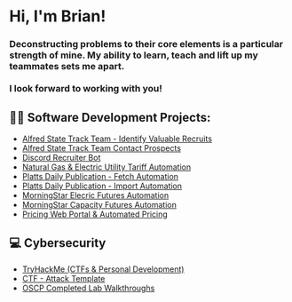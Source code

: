 <h1>Hi, I'm Brian!</h1>

<h3>Deconstructing problems to their core elements is a particular strength of mine. My ability to learn, teach and lift up my teammates sets me apart.
<br>
<br>
I look forward to working with you!</h3>

<h2>👨‍💻 Software Development Projects:</h2>

  - [Alfred State Track Team - Identify Valuable Recruits](https://github.com/bziolo/Track_Valuable_Transfer_Prospect)
  - [Alfred State Track Team Contact Prospects](https://github.com/bziolo/AlfredState_ContactTrackProspects)
  - [Discord Recruiter Bot](https://github.com/bziolo/Discord_Recruitment_Bot)
  - [Natural Gas & Electric Utility Tariff Automation](https://github.com/bziolo/GetData_UtilitySupplyCharges)
  - [Platts Daily Publication - Fetch Automation](https://github.com/bziolo/GetData_PlattsDaily)
  - [Platts Daily Publication - Import Automation](https://github.com/bziolo/importdata_plattsgasdaily)
  - [MorningStar Elecric Futures Automation](https://github.com/bziolo/Import_MorningStar_ELE_PowerFutures)
  - [MorningStar Capacity Futures Automation](https://github.com/bziolo/Import_MorningStar_Capacity)
  - [Pricing Web Portal & Automated Pricing](https://github.com/bziolo/NGE_WebPortal)

<h2>💻 Cybersecurity </h2>
  
  - [TryHackMe (CTFs & Personal Development)](https://tryhackme.com/p/bziolo)
  - [CTF - Attack Template](https://github.com/bziolo/Cyber-Security-Templates-and-Resources)
  - [OSCP Completed Lab Walkthroughs](https://github.com/bziolo/OSCP_Labs)
  
<!--
<h2>💻 Cybersecurity </h2>

  - [TryHackMe (CTFs & Personal Development) Top 1% of users](https://tryhackme.com/p/bziolo)
  - [Threat Analysis Template](https://github.com/joshmadakor1/Sentinel-Lab)
  - [JWipe (Disk Wiping Utility)](https://github.com/joshmadakor1/Jwipe.PowerShell)
  - [Active Directory Bulk User Creation](https://github.com/joshmadakor1/AD_PS)
  - [FIM (File Integrity Monitor)](https://github.com/joshmadakor1/PowerShell-Integrity-FIM)  

<h2>📝 Write Ups & Reports</h2>

- [How to get into Cybersecurity Starting From Zero](https://www.youtube.com/watch?v=a83ASGn_V_s)
- [A Day in the Life of a Cybersecurity Anayst](https://www.youtube.com/watch?v=uHy3oM7NnoU)
- [How to Create a KeyLogger (C#)](https://www.youtube.com/watch?v=N-L9hklSlNk)

<h2> 🤳 Connect with me:</h2>

[<img align="left" alt="JoshMadakor | YouTube" width="22px" src="https://cdn.jsdelivr.net/npm/simple-icons@v3/icons/youtube.svg" />][youtube]
[<img align="left" alt="JoshMadakor | Twitter" width="22px" src="https://cdn.jsdelivr.net/npm/simple-icons@v3/icons/twitter.svg" />][twitter]
[<img align="left" alt="JoshMadakor | LinkedIn" width="22px" src="https://cdn.jsdelivr.net/npm/simple-icons@v3/icons/linkedin.svg" />][linkedin]
[<img align="left" alt="JoshMadakor | Instagram" width="22px" src="https://cdn.jsdelivr.net/npm/simple-icons@v3/icons/instagram.svg" />][instagram]

[twitter]: https://twitter.com/joshmadakor
[youtube]: https://www.youtube.com/c/joshmadakor
[instagram]: https://www.instagram.com/joshmadakor/
[linkedin]: https://linkedin.com/in/joshmadakor


**joshmadakor1/joshmadakor1** is a ✨ _special_ ✨ repository because its `README.md` (this file) appears on your GitHub profile.

Here are some ideas to get you started:

- 🔭 I’m currently working on ...
- 🌱 I’m currently learning ...
- 👯 I’m looking to collaborate on ...
- 🤔 I’m looking for help with ...
- 💬 Ask me about ...
- 📫 How to reach me: ...
- 😄 Pronouns: ...
- ⚡ Fun fact: ...
-->
